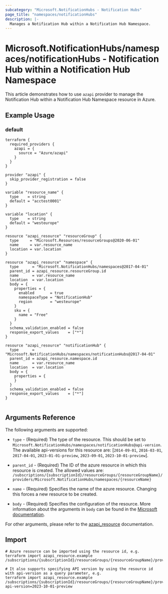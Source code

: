 ```yaml
---
subcategory: "Microsoft.NotificationHubs - Notification Hubs"
page_title: "namespaces/notificationHubs"
description: |-
  Manages a Notification Hub within a Notification Hub Namespace.
---
```


# Microsoft.NotificationHubs/namespaces/notificationHubs - Notification Hub within a Notification Hub Namespace

This article demonstrates how to use `azapi` provider to manage the Notification Hub within a Notification Hub Namespace resource in Azure.

## Example Usage

### default

```hcl
terraform {
  required_providers {
    azapi = {
      source = "Azure/azapi"
    }
  }
}

provider "azapi" {
  skip_provider_registration = false
}

variable "resource_name" {
  type    = string
  default = "acctest0001"
}

variable "location" {
  type    = string
  default = "westeurope"
}

resource "azapi_resource" "resourceGroup" {
  type     = "Microsoft.Resources/resourceGroups@2020-06-01"
  name     = var.resource_name
  location = var.location
}

resource "azapi_resource" "namespace" {
  type      = "Microsoft.NotificationHubs/namespaces@2017-04-01"
  parent_id = azapi_resource.resourceGroup.id
  name      = var.resource_name
  location  = var.location
  body = {
    properties = {
      enabled       = true
      namespaceType = "NotificationHub"
      region        = "westeurope"
    }
    sku = {
      name = "Free"
    }
  }
  schema_validation_enabled = false
  response_export_values    = ["*"]
}

resource "azapi_resource" "notificationHub" {
  type      = "Microsoft.NotificationHubs/namespaces/notificationHubs@2017-04-01"
  parent_id = azapi_resource.namespace.id
  name      = var.resource_name
  location  = var.location
  body = {
    properties = {
    }
  }
  schema_validation_enabled = false
  response_export_values    = ["*"]
}


```



## Arguments Reference

The following arguments are supported:

* `type` - (Required) The type of the resource. This should be set to `Microsoft.NotificationHubs/namespaces/notificationHubs@api-version`. The available api-versions for this resource are: [`2014-09-01`, `2016-03-01`, `2017-04-01`, `2023-01-01-preview`, `2023-09-01`, `2023-10-01-preview`].

* `parent_id` - (Required) The ID of the azure resource in which this resource is created. The allowed values are:  
  `/subscriptions/{subscriptionId}/resourceGroups/{resourceGroupName}/providers/Microsoft.NotificationHubs/namespaces/{resourceName}`

* `name` - (Required) Specifies the name of the azure resource. Changing this forces a new resource to be created.

* `body` - (Required) Specifies the configuration of the resource. More information about the arguments in `body` can be found in the [Microsoft documentation](https://learn.microsoft.com/en-us/azure/templates/Microsoft.NotificationHubs/namespaces/notificationHubs?pivots=deployment-language-terraform).

For other arguments, please refer to the [azapi_resource](https://registry.terraform.io/providers/Azure/azapi/latest/docs/resources/resource) documentation.

## Import

 ```shell
 # Azure resource can be imported using the resource id, e.g.
 terraform import azapi_resource.example /subscriptions/{subscriptionId}/resourceGroups/{resourceGroupName}/providers/Microsoft.NotificationHubs/namespaces/{resourceName}/notificationHubs/{resourceName}
 
 # It also supports specifying API version by using the resource id with api-version as a query parameter, e.g.
 terraform import azapi_resource.example /subscriptions/{subscriptionId}/resourceGroups/{resourceGroupName}/providers/Microsoft.NotificationHubs/namespaces/{resourceName}/notificationHubs/{resourceName}?api-version=2023-10-01-preview
 ```
